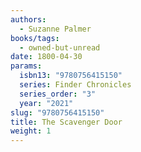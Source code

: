 ```yaml
---
authors:
  - Suzanne Palmer
books/tags:
  - owned-but-unread
date: 1800-04-30
params:
  isbn13: "9780756415150"
  series: Finder Chronicles
  series_order: "3"
  year: "2021"
slug: "9780756415150"
title: The Scavenger Door
weight: 1
---
```


<!--more-->
